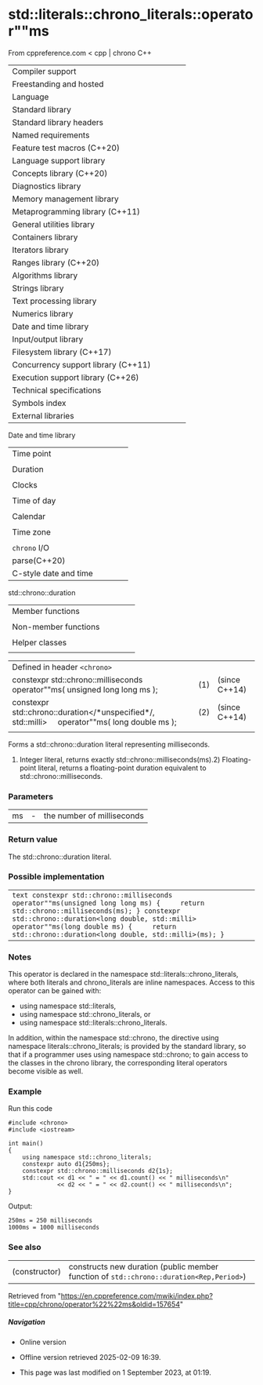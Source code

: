 # std::literals::chrono_literals::operator""ms

From cppreference.com
< cpp‎ | chrono
C++

|  |  |  |  |  |
| --- | --- | --- | --- | --- |
| Compiler support | | | | |
| Freestanding and hosted | | | | |
| Language | | | | |
| Standard library | | | | |
| Standard library headers | | | | |
| Named requirements | | | | |
| Feature test macros (C++20) | | | | |
| Language support library | | | | |
| Concepts library (C++20) | | | | |
| Diagnostics library | | | | |
| Memory management library | | | | |
| Metaprogramming library (C++11) | | | | |
| General utilities library | | | | |
| Containers library | | | | |
| Iterators library | | | | |
| Ranges library (C++20) | | | | |
| Algorithms library | | | | |
| Strings library | | | | |
| Text processing library | | | | |
| Numerics library | | | | |
| Date and time library | | | | |
| Input/output library | | | | |
| Filesystem library (C++17) | | | | |
| Concurrency support library (C++11) | | | | |
| Execution support library (C++26) | | | | |
| Technical specifications | | | | |
| Symbols index | | | | |
| External libraries | | | | |

Date and time library

|  |  |  |  |  |
| --- | --- | --- | --- | --- |
| Time point | | | | |
| |  |  |  |  |  | | --- | --- | --- | --- | --- | | time_point(C++11) | | | | | | |  |  |  |  |  | | --- | --- | --- | --- | --- | | clock_time_conversion(C++20) | | | | | | |  |  |  |  |  | | --- | --- | --- | --- | --- | | clock_cast(C++20) | | | | | |
| Duration | | | | |
| |  |  |  |  |  | | --- | --- | --- | --- | --- | | duration(C++11) | | | | | |
| Clocks | | | | |
| |  |  |  |  |  | | --- | --- | --- | --- | --- | | system_clock(C++11) | | | | | | steady_clock(C++11) | | | | | | is_clock(C++20) | | | | | | |  |  |  |  |  | | --- | --- | --- | --- | --- | | utc_clock(C++20) | | | | | | tai_clock(C++20) | | | | | | high_resolution_clock(C++11) | | | | | | |  |  |  |  |  | | --- | --- | --- | --- | --- | | gps_clock(C++20) | | | | | | file_clock(C++20) | | | | | | local_t(C++20) | | | | | |
| Time of day | | | | |
| |  |  |  |  |  | | --- | --- | --- | --- | --- | | is_amis_pm(C++20)(C++20) | | | | | | |  |  |  |  |  | | --- | --- | --- | --- | --- | | make12make24(C++20)(C++20) | | | | | | |  |  |  |  |  | | --- | --- | --- | --- | --- | | hh_mm_ss(C++20) | | | | | |  | | | | | |
| Calendar | | | | |
| |  |  |  |  |  | | --- | --- | --- | --- | --- | | day(C++20) | | | | | | month(C++20) | | | | | | year(C++20) | | | | | | weekday(C++20) | | | | | | operator/(C++20) | | | | | | year_month_day(C++20) | | | | | | |  |  |  |  |  | | --- | --- | --- | --- | --- | | year_month_day_last(C++20) | | | | | | year_month_weekday(C++20) | | | | | | year_month_weekday_last(C++20) | | | | | | weekday_indexed(C++20) | | | | | | weekday_last(C++20) | | | | | | month_day(C++20) | | | | | | |  |  |  |  |  | | --- | --- | --- | --- | --- | | month_day_last(C++20) | | | | | | month_weekday(C++20) | | | | | | month_weekday_last(C++20) | | | | | | year_month(C++20) | | | | | | last_speclast(C++20)(C++20) | | | | | |
| Time zone | | | | |
| |  |  |  |  |  | | --- | --- | --- | --- | --- | | tzdb(C++20) | | | | | | tzdb_list(C++20) | | | | | | get_tzdbget_tzdb_listreload_tzdbremote_version(C++20)(C++20)(C++20)(C++20) | | | | | | sys_info(C++20) | | | | | | |  |  |  |  |  | | --- | --- | --- | --- | --- | | local_info(C++20) | | | | | | nonexistent_local_time(C++20) | | | | | | ambiguous_local_time(C++20) | | | | | | locate_zone(C++20) | | | | | | current_zone(C++20) | | | | | | time_zone(C++20) | | | | | | choose(C++20) | | | | | | |  |  |  |  |  | | --- | --- | --- | --- | --- | | zoned_traits(C++20) | | | | | | zoned_time(C++20) | | | | | | time_zone_link(C++20) | | | | | | leap_second(C++20) | | | | | | leap_second_info(C++20) | | | | | | get_leap_second_info(C++20) | | | | | |  | | | | | |
| `chrono` I/O | | | | |
| parse(C++20) | | | | |
| C-style date and time | | | | |

std::chrono::duration

|  |  |  |  |  |
| --- | --- | --- | --- | --- |
| Member functions | | | | |
| |  |  |  |  |  | | --- | --- | --- | --- | --- | | duration::duration | | | | | | duration::operator= | | | | | | duration::count | | | | | | duration::zero | | | | | | duration::min | | | | | | duration::max | | | | | | duration::operator+duration::operator- | | | | | | |  |  |  |  |  | | --- | --- | --- | --- | --- | | duration::operator++duration::operator-- | | | | | | duration::operator+=duration::operator-=duration::operator\*=duration::operator/=duration::operator%= | | | | | |  | | | | | |
| Non-member functions | | | | |
| |  |  |  |  |  | | --- | --- | --- | --- | --- | | operator+operator-operator\*operator/operator% | | | | | | operator==operator!=operator<operator<=operator>operator>=operator<=>(until C++20)(C++20) | | | | | | operator<<(C++20) | | | | | | |  |  |  |  |  | | --- | --- | --- | --- | --- | | duration_cast | | | | | | floor(C++17) | | | | | | ceil(C++17) | | | | | | round(C++17) | | | | | | abs(C++17) | | | | | | operator""h(C++14) | | | | | | operator""min(C++14) | | | | | | operator""s(C++14) | | | | | | ****operator""ms****(C++14) | | | | | | operator""us(C++14) | | | | | | operator""ns(C++14) | | | | | | from_stream(C++20) | | | | | |  | | | | | |
| Helper classes | | | | |
| |  |  |  |  |  | | --- | --- | --- | --- | --- | | common_type | | | | | | treat_as_floating_point | | | | | | duration_values | | | | | | |  |  |  |  |  | | --- | --- | --- | --- | --- | | formatter<std::chrono::duration>(C++20) | | | | | | hash<std::chrono::duration>(C++26) | | | | | |  | | | | | |

|  |  |  |
| --- | --- | --- |
| Defined in header `<chrono>` |  |  |
| constexpr std::chrono::milliseconds      operator""ms( unsigned long long ms ); | (1) | (since C++14) |
| constexpr std::chrono::duration</\*unspecified\*/, std::milli>      operator""ms( long double ms ); | (2) | (since C++14) |
|  |  |  |

Forms a std::chrono::duration literal representing milliseconds.

1) Integer literal, returns exactly std::chrono::milliseconds(ms).2) Floating-point literal, returns a floating-point duration equivalent to std::chrono::milliseconds.

### Parameters

|  |  |  |
| --- | --- | --- |
| ms | - | the number of milliseconds |

### Return value

The std::chrono::duration literal.

### Possible implementation

|  |
| --- |
| ```text constexpr std::chrono::milliseconds operator""ms(unsigned long long ms) {     return std::chrono::milliseconds(ms); } constexpr std::chrono::duration<long double, std::milli> operator""ms(long double ms) {     return std::chrono::duration<long double, std::milli>(ms); } ``` |

### Notes

This operator is declared in the namespace std::literals::chrono_literals, where both literals and chrono_literals are inline namespaces. Access to this operator can be gained with:

- using namespace std::literals,
- using namespace std::chrono_literals, or
- using namespace std::literals::chrono_literals.

In addition, within the namespace std::chrono, the directive using namespace literals::chrono_literals; is provided by the standard library, so that if a programmer uses using namespace std::chrono; to gain access to the classes in the chrono library, the corresponding literal operators become visible as well.

### Example

Run this code

```
#include <chrono>
#include <iostream>
 
int main()
{
    using namespace std::chrono_literals;
    constexpr auto d1{250ms};
    constexpr std::chrono::milliseconds d2{1s};
    std::cout << d1 << " = " << d1.count() << " milliseconds\n"
              << d2 << " = " << d2.count() << " milliseconds\n";
}

```

Output:

```
250ms = 250 milliseconds
1000ms = 1000 milliseconds

```

### See also

|  |  |
| --- | --- |
| (constructor) | constructs new duration   (public member function of `std::chrono::duration<Rep,Period>`) |

Retrieved from "<https://en.cppreference.com/mwiki/index.php?title=cpp/chrono/operator%22%22ms&oldid=157654>"

##### Navigation

- Online version
- Offline version retrieved 2025-02-09 16:39.

- This page was last modified on 1 September 2023, at 01:19.
